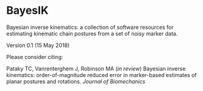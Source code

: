 # BayesIK

Bayesian inverse kinematics:   a collection of software resources for estimating kinematic chain postures from a set of noisy marker data.

Version 0.1   (15 May 2018)


Please consider citing:

Pataky TC, Vanrenterghem J, Robinson MA (*in review*)
Bayesian inverse kinematics: order-of-magnitude reduced error in marker-based estimates of planar postures and rotations.
*Journal of Biomechanics*
